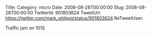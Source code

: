 Title: 
Category: micro
Date: 2008-08-28T00:00:00
Slug: 2008-08-28T00:00:00
TwitterId: 901803624
TweetUrl: https://twitter.com/mark_philpot/status/901803624
ReTweetUser: 

Traffic jam on 101S